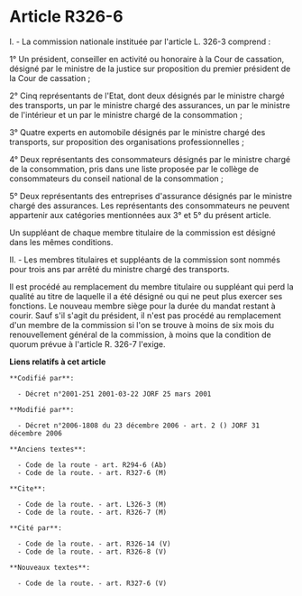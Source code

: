 # Article R326-6

I. - La commission nationale instituée par l'article L. 326-3 comprend :

1° Un président, conseiller en activité ou honoraire à la Cour de cassation, désigné par le ministre de la justice sur
proposition du premier président de la Cour de cassation ;

2° Cinq représentants de l'Etat, dont deux désignés par le ministre chargé des transports, un par le ministre chargé des
assurances, un par le ministre de l'intérieur et un par le ministre chargé de la consommation ;

3° Quatre experts en automobile désignés par le ministre chargé des transports, sur proposition des organisations
professionnelles ;

4° Deux représentants des consommateurs désignés par le ministre chargé de la consommation, pris dans une liste proposée par
le collège de consommateurs du conseil national de la consommation ;

5° Deux représentants des entreprises d'assurance désignés par le ministre chargé des assurances. Les représentants des
consommateurs ne peuvent appartenir aux catégories mentionnées aux 3° et 5° du présent article.

Un suppléant de chaque membre titulaire de la commission est désigné dans les mêmes conditions.

II. - Les membres titulaires et suppléants de la commission sont nommés pour trois ans par arrêté du ministre chargé des
transports.

Il est procédé au remplacement du membre titulaire ou suppléant qui perd la qualité au titre de laquelle il a été désigné ou
qui ne peut plus exercer ses fonctions. Le nouveau membre siège pour la durée du mandat restant à courir. Sauf s'il s'agit du
président, il n'est pas procédé au remplacement d'un membre de la commission si l'on se trouve à moins de six mois du
renouvellement général de la commission, à moins que la condition de quorum prévue à l'article R. 326-7 l'exige.

**Liens relatifs à cet article**

	**Codifié par**:

	  - Décret n°2001-251 2001-03-22 JORF 25 mars 2001

	**Modifié par**:

	  - Décret n°2006-1808 du 23 décembre 2006 - art. 2 () JORF 31 décembre 2006

	**Anciens textes**:

	  - Code de la route - art. R294-6 (Ab)
	  - Code de la route. - art. R327-6 (M)

	**Cite**:

	  - Code de la route. - art. L326-3 (M)
	  - Code de la route. - art. R326-7 (M)

	**Cité par**:

	  - Code de la route. - art. R326-14 (V)
	  - Code de la route. - art. R326-8 (V)

	**Nouveaux textes**:

	  - Code de la route. - art. R327-6 (V)
